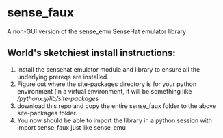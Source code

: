 # sense_faux
A non-GUI version of the sense_emu SenseHat emulator library

## World's sketchiest install instructions:

1. Install the sensehat emulator module and library to ensure all the underlying prereqs are installed.
2. Figure out where the site-packages directory is for your python environment (in a virtual environment, it will be something like _<path to venv directory>/pythonx.y/lib/site-packages_
3. download this repo and copy the entire sense_faux folder to the above site-packages folder.
4. You now should be able to import the library in a python session with import sense_faux just like sense_emu

